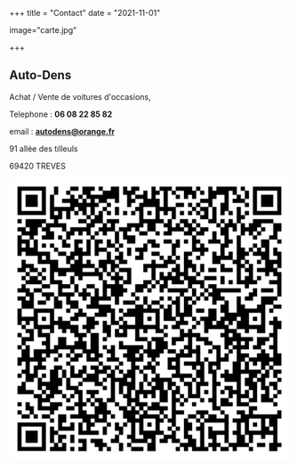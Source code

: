 +++
title = "Contact"
date = "2021-11-01"

image="carte.jpg"

+++



## Auto-Dens

Achat / Vente de voitures d'occasions, 



Telephone : **06 08 22 85 82**

email : **autodens@orange.fr**



91 allée des tilleuls

69420 TREVES

![](qrcode.png)